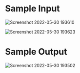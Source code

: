 # Sample Input

![Screenshot 2022-05-30 193610](https://user-images.githubusercontent.com/76675748/171071535-629d94ac-1b03-487d-a1ff-5f6550cc1abc.png)

![Screenshot 2022-05-30 193623](https://user-images.githubusercontent.com/76675748/171071538-0fbbfef4-04a9-4bbd-811b-5c25fff7566d.png)

# Sample Output

![Screenshot 2022-05-30 193502](https://user-images.githubusercontent.com/76675748/171071452-1faeea66-c03a-40a2-9653-bc01f1e12ef8.png)
